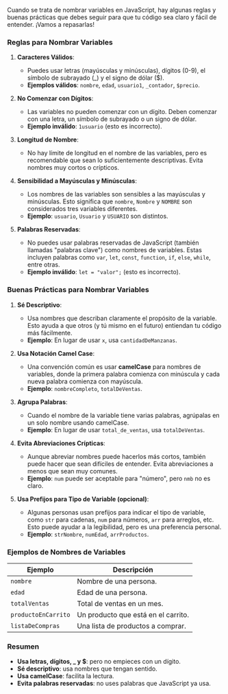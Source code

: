 Cuando se trata de nombrar variables en JavaScript, hay algunas reglas y buenas prácticas que debes seguir para que tu código sea claro y fácil de entender. ¡Vamos a repasarlas!

### Reglas para Nombrar Variables

1. **Caracteres Válidos**:
    
    - Puedes usar letras (mayúsculas y minúsculas), dígitos (0-9), el símbolo de subrayado (_) y el signo de dólar ($).
    - **Ejemplos válidos**: `nombre`, `edad`, `usuario1`, `_contador`, `$precio`.


1. **No Comenzar con Dígitos**:
    
    - Las variables no pueden comenzar con un dígito. Deben comenzar con una letra, un símbolo de subrayado o un signo de dólar.
    - **Ejemplo inválido**: `1usuario` (esto es incorrecto).

1. **Longitud de Nombre**:
    
    - No hay límite de longitud en el nombre de las variables, pero es recomendable que sean lo suficientemente descriptivas. Evita nombres muy cortos o crípticos.

1. **Sensibilidad a Mayúsculas y Minúsculas**:
    
    - Los nombres de las variables son sensibles a las mayúsculas y minúsculas. Esto significa que `nombre`, `Nombre` y `NOMBRE` son considerados tres variables diferentes.
    - **Ejemplo**: `usuario`, `Usuario` y `USUARIO` son distintos.

1. **Palabras Reservadas**:
    
    - No puedes usar palabras reservadas de JavaScript (también llamadas "palabras clave") como nombres de variables. Estas incluyen palabras como `var`, `let`, `const`, `function`, `if`, `else`, `while`, entre otras.
    - **Ejemplo inválido**: `let = "valor";` (esto es incorrecto).

### Buenas Prácticas para Nombrar Variables

1. **Sé Descriptivo**:
    
    - Usa nombres que describan claramente el propósito de la variable. Esto ayuda a que otros (y tú mismo en el futuro) entiendan tu código más fácilmente.
    - **Ejemplo**: En lugar de usar `x`, usa `cantidadDeManzanas`.

1. **Usa Notación Camel Case**:
    
    - Una convención común es usar **camelCase** para nombres de variables, donde la primera palabra comienza con minúscula y cada nueva palabra comienza con mayúscula.
    - **Ejemplo**: `nombreCompleto`, `totalDeVentas`.

1. **Agrupa Palabras**:
    
    - Cuando el nombre de la variable tiene varias palabras, agrúpalas en un solo nombre usando camelCase.
    - **Ejemplo**: En lugar de usar `total_de_ventas`, usa `totalDeVentas`.

1. **Evita Abreviaciones Crípticas**:
    
    - Aunque abreviar nombres puede hacerlos más cortos, también puede hacer que sean difíciles de entender. Evita abreviaciones a menos que sean muy comunes.
    - **Ejemplo**: `num` puede ser aceptable para "número", pero `nmb` no es claro.

1. **Usa Prefijos para Tipo de Variable (opcional)**:
    
    - Algunas personas usan prefijos para indicar el tipo de variable, como `str` para cadenas, `num` para números, `arr` para arreglos, etc. Esto puede ayudar a la legibilidad, pero es una preferencia personal.
    - **Ejemplo**: `strNombre`, `numEdad`, `arrProductos`.

### Ejemplos de Nombres de Variables

|**Ejemplo**|**Descripción**|
|---|---|
|`nombre`|Nombre de una persona.|
|`edad`|Edad de una persona.|
|`totalVentas`|Total de ventas en un mes.|
|`productoEnCarrito`|Un producto que está en el carrito.|
|`listaDeCompras`|Una lista de productos a comprar.|

### Resumen

- **Usa letras, dígitos, _ y $**: pero no empieces con un dígito.
- **Sé descriptivo**: usa nombres que tengan sentido.
- **Usa camelCase**: facilita la lectura.
- **Evita palabras reservadas**: no uses palabras que JavaScript ya usa.